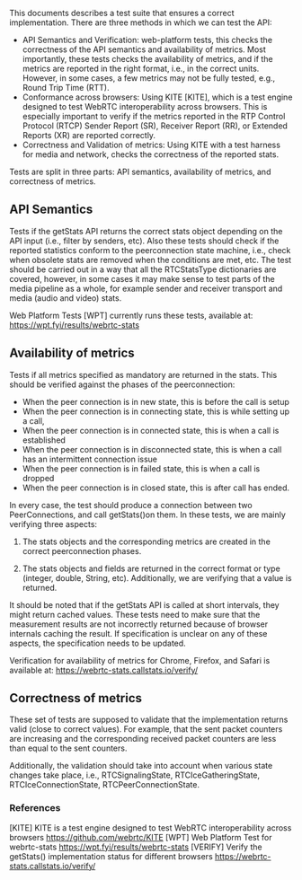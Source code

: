 
This documents describes a test suite that ensures a correct implementation. There are three methods in which we can test the API:
+ API Semantics and Verification: web-platform tests, this checks the correctness of the API semantics and availability of metrics. Most importantly, these tests checks the availability of metrics, and if the metrics are reported in the right format, i.e., in the correct units. However, in some cases, a few metrics may not be fully tested, e.g., Round Trip Time (RTT).
+ Conformance across browsers: Using KITE [KITE], which is a test engine designed to test WebRTC interoperability across browsers. This is especially important to verify if the metrics reported in the RTP Control Protocol (RTCP) Sender Report (SR), Receiver Report (RR), or Extended Reports (XR) are reported correctly. 
+ Correctness and Validation of metrics: Using KITE with a test harness for media and network, checks the correctness of the reported stats.

Tests are split in three parts: API semantics, availability of metrics, and correctness of metrics.

## API Semantics

Tests if the getStats API returns the correct stats object depending on the API input (i.e., filter by senders, etc). Also these tests should check if the reported statistics conform to the peerconnection state machine, i.e., check when obsolete stats are removed when the conditions are met, etc. The test should be carried out in a way that all the RTCStatsType dictionaries are covered, however, in some cases it may make sense to test parts of the media pipeline as a whole, for example sender and receiver transport and media (audio and video) stats.

Web Platform Tests [WPT] currently runs these tests, available at: https://wpt.fyi/results/webrtc-stats

## Availability of metrics

Tests if all metrics specified as mandatory are returned in the stats. This should be verified against the phases of the peerconnection: 

+ When the peer connection is in new state, this is before the call is setup
+ When the peer connection is in connecting state, this is while setting up a call, 
+ When the peer connection is in connected state, this is when a call is established 
+ When the peer connection is in disconnected state, this is when a call has an intermittent connection issue
+ When the peer connection is in failed state, this is when a call is dropped 
+ When the peer connection is in closed state, this is after call has ended.

In every case, the test should produce a connection between two PeerConnections, and call getStats()on them. In these tests, we are mainly verifying three aspects:

1. The stats objects and the corresponding metrics are created in the correct peerconnection phases. 

2. The stats objects and fields are returned in the correct format or type (integer, double, String, etc). Additionally, we are verifying that a value is returned.

It should be noted that if the getStats API is called at short intervals, they might return cached values. These tests need to make sure that the measurement results are not incorrectly returned because of browser internals caching the result. If specification is unclear on any of these aspects, the specification needs to be updated.

Verification for availability of metrics for Chrome, Firefox, and Safari is available at: https://webrtc-stats.callstats.io/verify/

## Correctness of metrics
These set of tests are supposed to validate that the implementation returns valid (close to correct values). For example, that the sent packet counters are increasing and the corresponding received packet counters are less than equal to the sent counters.

Additionally, the validation should take into account when various state changes take place, i.e.,  RTCSignalingState, RTCIceGatheringState, RTCIceConnectionState, RTCPeerConnectionState.


### References
[KITE] KITE is a test engine designed to test WebRTC interoperability across browsers https://github.com/webrtc/KITE
[WPT] Web Platform Test for webrtc-stats https://wpt.fyi/results/webrtc-stats
[VERIFY] Verify the getStats() implementation status for different browsers  https://webrtc-stats.callstats.io/verify/
